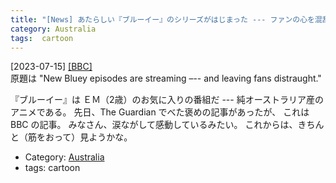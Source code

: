 ```yaml
---
title: "[News] あたらしい『ブルーイー』のシリーズがはじまった --- ファンの心を混乱させる ---The Guardian だけでなく BBC も褒めまくり"
category: Australia
tags:  cartoon
---
```


[2023-07-15] [[BBC]](https://www.bbc.com/culture/article/20230714-new-bluey-episodes-are-streaming-and-leaving-fans-distraught?utm_source=pocket_saves)  
 原題は "New Bluey episodes are streaming –--
and leaving fans distraught."

 『ブルーイー』は ＥＭ（2歳）のお気に入りの番組だ ---
純オーストラリア産のアニメである。
先日、The Guardian でべた褒めの記事があったが、
これは BBC の記事。
みなさん、涙ながして感動しているみたい。
これからは、きちんと（筋をおって）見ようかな。

- Category: [Australia](categories.html#Australia)
- tags:  cartoon

